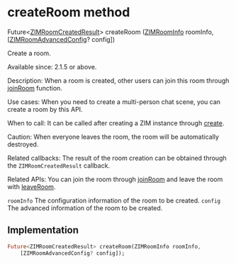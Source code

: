 


# createRoom method








Future&lt;[ZIMRoomCreatedResult](../../zego_uikit_prebuilt_live_audio_room/ZIMRoomCreatedResult-class.md)> createRoom
([ZIMRoomInfo](../../zego_uikit_prebuilt_live_audio_room/ZIMRoomInfo-class.md) roomInfo, [[ZIMRoomAdvancedConfig](../../zego_uikit_prebuilt_live_audio_room/ZIMRoomAdvancedConfig-class.md)? config])





<p>Create a room.</p>
<p>Available since: 2.1.5 or above.</p>
<p>Description: When a room is created, other users can join this room through <a href="../../zego_uikit_prebuilt_live_audio_room/ZIM/joinRoom.md">joinRoom</a> function.</p>
<p>Use cases: When you need to create a multi-person chat scene, you can create a room by this API.</p>
<p>When to call: It can be called after creating a ZIM instance through <a href="../../zego_uikit_prebuilt_live_audio_room/ZIM/create.md">create</a>.</p>
<p>Caution: When everyone leaves the room, the room will be automatically destroyed.</p>
<p>Related callbacks: The result of the room creation can be obtained through the <code>ZIMRoomCreatedResult</code> callback.</p>
<p>Related APIs: You can join the room through <a href="../../zego_uikit_prebuilt_live_audio_room/ZIM/joinRoom.md">joinRoom</a> and leave the room with <a href="../../zego_uikit_prebuilt_live_audio_room/ZIM/leaveRoom.md">leaveRoom</a>.</p>
<p><code>roomInfo</code> The configuration information of the room to be created.
<code>config</code> The advanced information of the room to be created.</p>



## Implementation

```dart
Future<ZIMRoomCreatedResult> createRoom(ZIMRoomInfo roomInfo,
    [ZIMRoomAdvancedConfig? config]);
```







